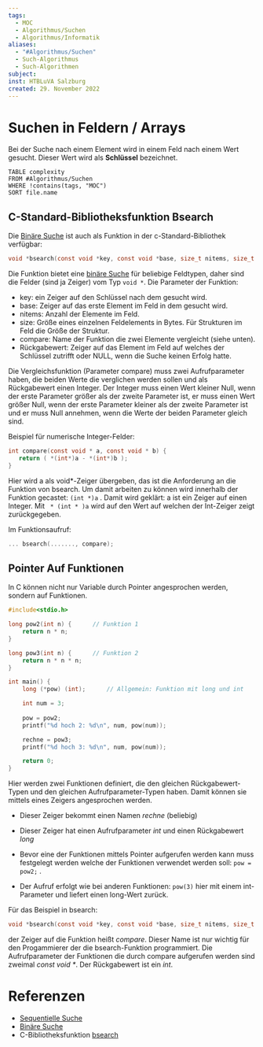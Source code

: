 ```yaml
---
tags:
  - MOC
  - Algorithmus/Suchen
  - Algorithmus/Informatik
aliases:
  - "#Algorithmus/Suchen"
  - Such-Algorithmus
  - Such-Algorithmen
subject: 
inst: HTBLuVA Salzburg
created: 29. November 2022
---
```

  

# Suchen in Feldern / Arrays

Bei der Suche nach einem Element wird in einem Feld nach einem Wert gesucht. Dieser Wert wird als **Schlüssel** bezeichnet.

```dataview
TABLE complexity
FROM #Algorithmus/Suchen
WHERE !contains(tags, "MOC")
SORT file.name
```

## C-Standard-Bibliotheksfunktion Bsearch

Die [Binäre Suche](Binary%20Search.md) ist auch als Funktion in der c-Standard-Bibliothek verfügbar:

```c
void *bsearch(const void *key, const void *base, size_t nitems, size_t size, int (*compare)(const void *, const void *))
```

Die Funktion bietet eine [binäre Suche](Binary%20Search.md) für beliebige Feldtypen, daher sind die Felder (sind ja Zeiger) vom Typ `void *`. Die Parameter der Funktion:

- key: ein Zeiger auf den Schlüssel nach dem gesucht wird.
- base: Zeiger auf das erste Element im Feld in dem gesucht wird.
- nitems: Anzahl der Elemente im Feld.
- size: Größe eines einzelnen Feldelements in Bytes. Für Strukturen im Feld die Größe der Struktur.
- compare: Name der Funktion die zwei Elemente vergleicht (siehe unten).
- Rückgabewert: Zeiger auf das Element im Feld auf welches der Schlüssel zutrifft oder NULL, wenn die Suche keinen Erfolg hatte.

Die Vergleichsfunktion (Parameter compare) muss zwei Aufrufparameter haben, die beiden Werte die verglichen werden sollen und als Rückgabewert einen Integer. Der Integer muss einen Wert kleiner Null, wenn der erste Parameter größer als der zweite Parameter ist, er muss einen Wert größer Null, wenn der erste Parameter kleiner als der zweite Parameter ist und er muss Null annehmen, wenn die Werte der beiden Parameter gleich sind.

Beispiel für numerische Integer-Felder:

```c
int compare(const void * a, const void * b) {
   return ( *(int*)a - *(int*)b );
}
```

Hier wird a als void*-Zeiger übergeben, das ist die Anforderung an die Funktion von bsearch. Um damit arbeiten zu können wird innerhalb der Funktion gecastet: `(int *)a` . Damit wird geklärt: a ist ein Zeiger auf einen Integer. Mit ` * (int * )a` wird auf den Wert auf welchen der Int-Zeiger zeigt zurückgegeben.

Im Funktionsaufruf:

```c
... bsearch(......., compare);
```

## Pointer Auf Funktionen

In C können nicht nur Variable durch Pointer angesprochen werden, sondern auf Funktionen. 

```c
#include<stdio.h>

long pow2(int n) {		// Funktion 1
    return n * n;
}

long pow3(int n) {		// Funktion 2
    return n * n * n;
}

int main() {
    long (*pow) (int);		// Allgemein: Funktion mit long und int

    int num = 3;
	
    pow = pow2;
    printf("%d hoch 2: %d\n", num, pow(num));

    rechne = pow3;
    printf("%d hoch 3: %d\n", num, pow(num));

    return 0;
}
```

Hier werden zwei Funktionen definiert, die den gleichen Rückgabewert-Typen und den gleichen Aufrufparameter-Typen haben. Damit können sie mittels eines Zeigers angesprochen werden.

- Dieser Zeiger bekommt einen Namen *rechne* (beliebig)
- Dieser Zeiger hat einen Aufrufparameter *int* und einen Rückgabewert *long* 

- Bevor eine der Funktionen mittels Pointer aufgerufen werden kann muss festgelegt werden welche der Funktionen verwendet werden soll: `pow = pow2;` .
- Der Aufruf erfolgt wie bei anderen Funktionen: `pow(3)` hier mit einem int-Parameter und liefert einen long-Wert zurück.

Für das Beispiel in bsearch: 

```c
void *bsearch(const void *key, const void *base, size_t nitems, size_t size, int (*compare)(const void *, const void *))
```

der Zeiger auf die Funktion heißt *compare*. Dieser Name ist nur wichtig für den Progammierer der die bsearch-Funktion programmiert. Die Aufrufparameter der Funktionen die durch compare aufgerufen werden sind zweimal *const void \**. Der Rückgabewert ist ein *int*.

# Referenzen

- [Sequentielle Suche](https://de.wikibooks.org/wiki/Algorithmen_und_Datenstrukturen_in_C/_Lineare_Suche)
- [Binäre Suche](https://de.wikibooks.org/wiki/Algorithmen_und_Datenstrukturen_in_C/_Bin%C3%A4re_Suche)
- C-Bibliotheksfunktion [bsearch](https://www.tutorialspoint.com/c_standard_library/c_function_bsearch.htm)
